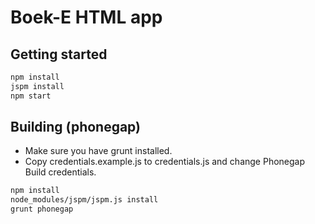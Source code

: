 Boek-E HTML app
===============

Getting started
---------------
```bash
npm install
jspm install
npm start
```

Building (phonegap)
-------------------
* Make sure you have grunt installed.
* Copy credentials.example.js to credentials.js and change Phonegap Build credentials.

```bash
npm install
node_modules/jspm/jspm.js install
grunt phonegap
```